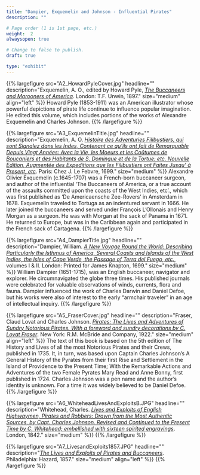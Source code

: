 ```yaml
---
title: "Dampier, Exquemelin and Johnson - Influential Pirates"
description: ""

# Page order (1 is 1st page, etc.)
weight:  2
alwaysopen: true

# Change to false to publish.
draft: true

type: "exhibit"
---
```



{{% largefigure src="A2_HowardPyleCover.jpg"
                headline=""
                description="Exquemelin, A. O., edited by Howard Pyle, *[The Buccaneers and Marooners of America](https://bc-primo.hosted.exlibrisgroup.com/primo-explore/fulldisplay?docid=ALMA-BC21319036910001021&context=L&vid=bclib_new&search_scope=lib_BURNS&tab=bcl_only&lang=en_US)*. London: T.F. Unwin, 1897." 
                size="medium" align="left" %}}
Howard Pyle (1853-1911) was an American illustrator whose powerful depictions of pirate life continue to influence popular imagination. He edited this volume, which includes portions of the works of Alexandre Exquemelin and Charles Johnson.
{{% /largefigure %}}

{{% largefigure src="A3_ExquemelinTitle.jpg"
                headline=""
                description="Exquemelin, A. O. *[Histoire des Adventuries Filibustiers, qui sont Signalez dans les Indes, Contenant ce qu’ils ont fait de Remarquable Depuis Vingt Années: Avec la Vie, les Moeurs et les Coûtumes de Boucaniers et des Habitants de S. Domingue et de la Tortue: etc. Nouvelle Edition, Augmentée des Expeditions que les Filibustiers ont Faites Jusqu’ à Present, etc](https://bc-primo.hosted.exlibrisgroup.com/primo-explore/fulldisplay?docid=ALMA-BC21376052180001021&context=L&vid=bclib_new&search_scope=lib_BURNS&tab=bcl_only&lang=en_US)*. Paris: Chez J. Le Febvre, 1699."
                size="medium" %}}
Alexandre Olivier Exquemelin (c.1645-1707) was a French-born buccaneer surgeon, and author of the influential ‘The Buccaneers of America, or a true account of the assaults committed upon the coasts of the West Indies, etc’., which was first published as ‘De Americaensche Zee-Rovers’ in Amsterdam in 1678. Exquemelin traveled to Tortuga as an indentured servant in 1666. He later joined the buccaneers and served under François L’Ollonais and Henry Morgan as a surgeon. He was with Morgan at the sack of Panama in 1671. He returned to Europe, but was in the Caribbean again and participated in the French sack of Cartagena.
{{% /largefigure %}}

{{% largefigure src="A4_DampierTitle.jpg"
                headline=""
                description="Dampier, William. *[A New Voyage Round the World: Describing Particularly the Isthmus of America, Several Coasts and Islands of the West Indies, the Isles of Cape Verde, the Passage of Terra del Fuego, etc.](https://bc-primo.hosted.exlibrisgroup.com/primo-explore/fulldisplay?docid=ALMA-BC21319067470001021&context=L&vid=bclib_new&search_scope=lib_BURNS&tab=bcl_only&lang=en_US)*, volumes I & II. London: Printed for James Knapton, 1699."
                size="medium" %}}
William Dampier (1651-1715), was an English buccaneer, navigator and explorer. He circumnavigated the globe three times. His published journals were celebrated for valuable observations of winds, currents, flora and fauna. Dampier influenced the work of Charles Darwin and Daniel Defoe, but his works were also of interest to the early “armchair traveler” in an age of intellectual inquiry.
{{% /largefigure %}}

{{% largefigure src="A5_FraserCover.jpg"
                headline=""
                description="Fraser, Claud Lovat and Charles Johnson. *[Pirates: The Lives and Adventures of Sundry Notorious Pirates. With a foreword and sundry decorations by C. Lovat Fraser](https://bc-primo.hosted.exlibrisgroup.com/primo-explore/fulldisplay?docid=ALMA-BC21319036810001021&context=L&vid=bclib_new&search_scope=lib_BURNS&tab=bcl_only&lang=en_US)*. New York: R.M. McBride and Company, 1922."
                size="medium" align="left" %}}
The text of this book is based on the 5th edition of The History and Lives of all the most Notorious Pirates and their Crews, published in 1735. It, in turn, was based upon Captain Charles Johnson’s A General History of the Pyrates from their first Rise and Settlement in the Island of Providence to the Present Time; With the Remarkable Actions and Adventures of the two Female Pyrates Mary Read and Anne Bonny, first published in 1724. Charles Johnson was a pen name and the author’s identity is unknown. For a time it was widely believed to be Daniel Defoe.
{{% /largefigure %}}

{{% largefigure src="A6_WhiteheadLivesAndExploitsB.JPG"
                headline=""
                description="Whitehead, Charles. *[Lives and Exploits of English Highwaymen, Pirates and Robbers: Drawn from the Most Authentic Sources, by Capt. Charles Johnson. Revised and Continued to the Present Time by C. Whitehead; embellished with sixteen spirited engravings](https://bc-primo.hosted.exlibrisgroup.com/primo-explore/fulldisplay?docid=ALMA-BC21376065650001021&context=L&vid=bclib_new&search_scope=lib_BURNS&tab=bcl_only&lang=en_US)*. London, 1842."
                size="medium" %}}
{{% /largefigure %}}

{{% largefigure src="A7_LivesandExploits1857.JPG"
                headline=""
                description="*[The Lives and Exploits of Pirates and Buccaneers](https://bc-primo.hosted.exlibrisgroup.com/primo-explore/fulldisplay?docid=ALMA-BC21383946190001021&context=L&vid=bclib_new&search_scope=lib_BURNS&tab=bcl_only&lang=en_US)*. Philadelphia: Hazard, 1857."
                size="medium" align="left" %}}
{{% /largefigure %}}